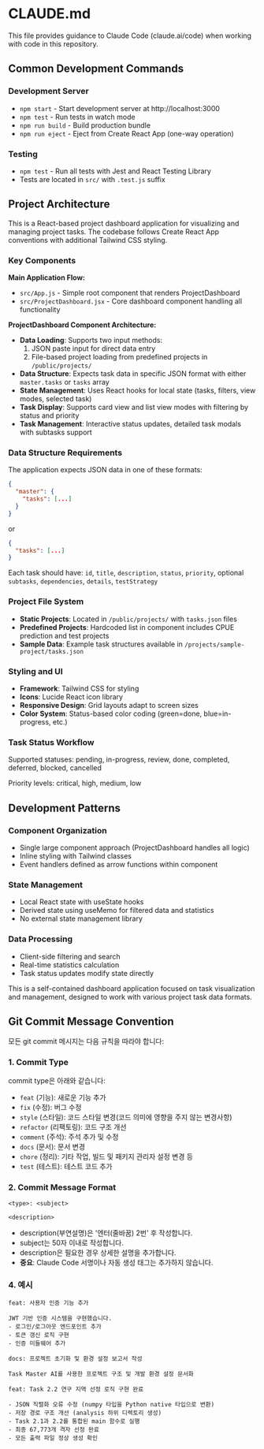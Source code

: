 # CLAUDE.md

This file provides guidance to Claude Code (claude.ai/code) when working with code in this repository.

## Common Development Commands

### Development Server
- `npm start` - Start development server at http://localhost:3000
- `npm test` - Run tests in watch mode  
- `npm run build` - Build production bundle
- `npm run eject` - Eject from Create React App (one-way operation)

### Testing
- `npm test` - Run all tests with Jest and React Testing Library
- Tests are located in `src/` with `.test.js` suffix

## Project Architecture

This is a React-based project dashboard application for visualizing and managing project tasks. The codebase follows Create React App conventions with additional Tailwind CSS styling.

### Key Components

**Main Application Flow:**
- `src/App.js` - Simple root component that renders ProjectDashboard
- `src/ProjectDashboard.jsx` - Core dashboard component handling all functionality

**ProjectDashboard Component Architecture:**
- **Data Loading**: Supports two input methods:
  1. JSON paste input for direct data entry
  2. File-based project loading from predefined projects in `/public/projects/`
- **Data Structure**: Expects task data in specific JSON format with either `master.tasks` or `tasks` array
- **State Management**: Uses React hooks for local state (tasks, filters, view modes, selected task)
- **Task Display**: Supports card view and list view modes with filtering by status and priority
- **Task Management**: Interactive status updates, detailed task modals with subtasks support

### Data Structure Requirements

The application expects JSON data in one of these formats:
```json
{
  "master": {
    "tasks": [...]
  }
}
```
or
```json
{
  "tasks": [...]
}
```

Each task should have: `id`, `title`, `description`, `status`, `priority`, optional `subtasks`, `dependencies`, `details`, `testStrategy`

### Project File System

- **Static Projects**: Located in `/public/projects/` with `tasks.json` files
- **Predefined Projects**: Hardcoded list in component includes CPUE prediction and test projects
- **Sample Data**: Example task structures available in `/projects/sample-project/tasks.json`

### Styling and UI

- **Framework**: Tailwind CSS for styling
- **Icons**: Lucide React icon library
- **Responsive Design**: Grid layouts adapt to screen sizes
- **Color System**: Status-based color coding (green=done, blue=in-progress, etc.)

### Task Status Workflow

Supported statuses: pending, in-progress, review, done, completed, deferred, blocked, cancelled

Priority levels: critical, high, medium, low

## Development Patterns

### Component Organization
- Single large component approach (ProjectDashboard handles all logic)
- Inline styling with Tailwind classes
- Event handlers defined as arrow functions within component

### State Management
- Local React state with useState hooks
- Derived state using useMemo for filtered data and statistics
- No external state management library

### Data Processing
- Client-side filtering and search
- Real-time statistics calculation
- Task status updates modify state directly

This is a self-contained dashboard application focused on task visualization and management, designed to work with various project task data formats.


## Git Commit Message Convention

모든 git commit 메시지는 다음 규칙을 따라야 합니다:

### 1. Commit Type
commit type은 아래와 같습니다:
- `feat` (기능): 새로운 기능 추가
- `fix` (수정): 버그 수정
- `style` (스타일): 코드 스타일 변경(코드 의미에 영향을 주지 않는 변경사항)
- `refactor` (리팩토링): 코드 구조 개선
- `comment` (주석): 주석 추가 및 수정
- `docs` (문서): 문서 변경
- `chore` (정리): 기타 작업, 빌드 및 패키지 관리자 설정 변경 등
- `test` (테스트): 테스트 코드 추가

### 2. Commit Message Format
```
<type>: <subject>

<description>
```

- description(부연설명)은 '엔터(줄바꿈) 2번' 후 작성합니다.
- subject는 50자 이내로 작성합니다.
- description은 필요한 경우 상세한 설명을 추가합니다.
- **중요**: Claude Code 서명이나 자동 생성 태그는 추가하지 않습니다.

### 4. 예시
```
feat: 사용자 인증 기능 추가

JWT 기반 인증 시스템을 구현했습니다.
- 로그인/로그아웃 엔드포인트 추가
- 토큰 갱신 로직 구현
- 인증 미들웨어 추가
```

```
docs: 프로젝트 초기화 및 환경 설정 보고서 작성

Task Master AI를 사용한 프로젝트 구조 및 개발 환경 설정 문서화
```

```
feat: Task 2.2 연구 지역 선정 로직 구현 완료

- JSON 직렬화 오류 수정 (numpy 타입을 Python native 타입으로 변환)
- 저장 경로 구조 개선 (analysis 하위 디렉토리 생성)
- Task 2.1과 2.2를 통합된 main 함수로 실행
- 최종 67,773개 격자 선정 완료
- 모든 출력 파일 정상 생성 확인
```